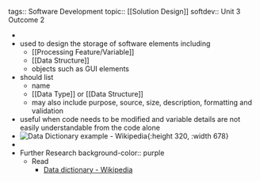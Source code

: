 tags:: Software Development
topic:: [[Solution Design]]
softdev:: Unit 3 Outcome 2

-
- used to design the storage of software elements including
	- [[Processing Feature/Variable]]
	- [[Data Structure]]
	- objects such as GUI elements
- should list
	- name
	- [[Data Type]] or [[Data Structure]]
	- may also include purpose, source, size, description, formatting and validation
- useful when code needs to be modified and variable details are not easily understandable from the code alone
- ![Data Dictionary example - Wikipedia](https://upload.wikimedia.org/wikipedia/commons/thumb/4/45/Data_dictionary.png/450px-Data_dictionary.png){:height 320, :width 678}
-
- Further Research
  background-color:: purple
	- Read
		- [Data dictionary - Wikipedia](https://en.wikipedia.org/wiki/Data_dictionary)